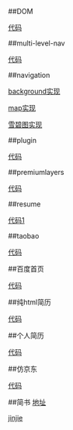 ##DOM


[代码](./DOM/DOM.html)

##multi-level-nav

[代码](./multi-level-nav/multi-level-nav.html)

##navigation

[background实现](./navigation/nav-background.html)

[map实现](./navigation/nav-map.html)

[雪碧图实现](./navigation/nav-sprite.html)

##plugin

[代码](./plugin/slide1.html)

##premiumlayers

[代码](./premiumlayers/index.html)

##resume

[代码1](./resume/resume2-待改media.html)

##taobao

[代码](./taobao/taobao.html)

##百度首页

[代码](./百度首页/baidu.html)

##纯html简历

[代码](./简历/我爱罗.html)

##个人简历

[代码](./resume-ld/index.html)

##仿京东

[代码](./仿京东/index.html)

##简书
[地址](http://www.jianshu.com/users/fe7e60498141/latest_articles)
 
[jinjie](http://book.jirengu.com/fe/%E5%89%8D%E7%AB%AF%E8%BF%9B%E9%98%B6/) 